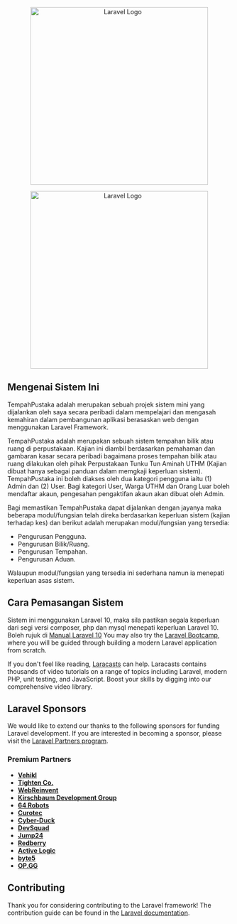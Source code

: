 <p align="center"><a href="https://laravel.com" target="_blank"><img src="https://raw.githubusercontent.com/laravel/art/master/logo-lockup/5%20SVG/2%20CMYK/1%20Full%20Color/laravel-logolockup-cmyk-red.svg" width="400" alt="Laravel Logo"></a></p>

<p align="center"><a href="https://laravel.com" target="_blank"><img src="https://raw.githubusercontent.com/laravel/art/master/logo-lockup/5%20SVG/2%20CMYK/1%20Full%20Color/laravel-logolockup-cmyk-red.svg" width="400" alt="Laravel Logo"></a></p>

## Mengenai Sistem Ini

TempahPustaka adalah merupakan sebuah projek sistem mini yang dijalankan oleh saya secara peribadi dalam mempelajari dan mengasah kemahiran dalam pembangunan aplikasi berasaskan web dengan menggunakan Laravel Framework. 

TempahPustaka adalah merupakan sebuah sistem tempahan bilik atau ruang di perpustakaan. Kajian ini diambil berdasarkan pemahaman dan gambaran kasar secara peribadi bagaimana proses tempahan bilik atau ruang dilakukan oleh pihak Perpustakaan Tunku Tun Aminah UTHM (Kajian dibuat hanya sebagai panduan dalam memgkaji keperluan sistem). TempahPustaka ini boleh diakses oleh dua kategori pengguna iaitu (1) Admin dan (2) User. Bagi kategori User, Warga UTHM dan Orang Luar boleh mendaftar akaun, pengesahan pengaktifan akaun akan dibuat oleh Admin.

Bagi memastikan TempahPustaka dapat dijalankan dengan jayanya maka beberapa modul/fungsian telah direka berdasarkan keperluan sistem (kajian terhadap kes) dan berikut adalah merupakan modul/fungsian yang tersedia:

- Pengurusan Pengguna.
- Pengurusan Bilik/Ruang.
- Pengurusan Tempahan.
- Pengurusan Aduan.

Walaupun modul/fungsian yang tersedia ini sederhana namun ia menepati keperluan asas sistem.

## Cara Pemasangan Sistem

Sistem ini menggunakan Laravel 10, maka sila pastikan segala keperluan dari segi versi composer, php dan mysql menepati keperluan Laravel 10. Boleh rujuk di  [Manual Laravel 10](https://laravel.com/docs/10.x/releases)
You may also try the [Laravel Bootcamp](https://bootcamp.laravel.com), where you will be guided through building a modern Laravel application from scratch.

If you don't feel like reading, [Laracasts](https://laracasts.com) can help. Laracasts contains thousands of video tutorials on a range of topics including Laravel, modern PHP, unit testing, and JavaScript. Boost your skills by digging into our comprehensive video library.

## Laravel Sponsors

We would like to extend our thanks to the following sponsors for funding Laravel development. If you are interested in becoming a sponsor, please visit the [Laravel Partners program](https://partners.laravel.com).

### Premium Partners

- **[Vehikl](https://vehikl.com/)**
- **[Tighten Co.](https://tighten.co)**
- **[WebReinvent](https://webreinvent.com/)**
- **[Kirschbaum Development Group](https://kirschbaumdevelopment.com)**
- **[64 Robots](https://64robots.com)**
- **[Curotec](https://www.curotec.com/services/technologies/laravel/)**
- **[Cyber-Duck](https://cyber-duck.co.uk)**
- **[DevSquad](https://devsquad.com/hire-laravel-developers)**
- **[Jump24](https://jump24.co.uk)**
- **[Redberry](https://redberry.international/laravel/)**
- **[Active Logic](https://activelogic.com)**
- **[byte5](https://byte5.de)**
- **[OP.GG](https://op.gg)**

## Contributing

Thank you for considering contributing to the Laravel framework! The contribution guide can be found in the [Laravel documentation](https://laravel.com/docs/contributions).



